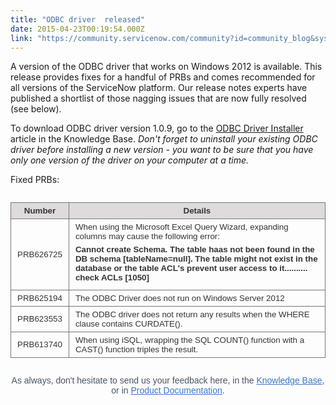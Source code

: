 ```yaml
---
title: "ODBC driver  released"
date: 2015-04-23T00:19:54.000Z
link: "https://community.servicenow.com/community?id=community_blog&sys_id=41bd2aa9dbd0dbc01dcaf3231f961993"
---
```

<p>A version of the ODBC driver that works on Windows 2012 is available. This release provides fixes for a handful of PRBs and comes recommended for all versions of the ServiceNow platform. Our release notes experts have published a shortlist of those nagging issues that are now fully resolved (see below).</p><p></p><p>To download ODBC driver version 1.0.9, go to the <a title="i.service-now.com/kb_view_customer.do?sysparm_article=KB0540707" href="https://hi.service-now.com/kb_view_customer.do?sysparm_article=KB0540707">ODBC Driver Installer</a> article in the Knowledge Base. <em>Don't forget to uninstall your existing ODBC driver before installing a new version - you want to be sure that you have only one version of the driver on your computer at a time.</em></p><p></p><p>Fixed PRBs:</p><table class="standard fixes" style="font-family: Omnes-pro, Arial, Verdana, sans-serif; font-size: 14px; border: 0px solid #777777; color: #333333; margin-top: 2em; margin-bottom: 2em;"><tbody><tr><th style="padding: 5px 10px; border: 1px solid #777777; background-color: #dfdbdc !important;"><span style="font-size: 10pt;">Number</span></th><th style="padding: 5px 10px; border: 1px solid #777777; background-color: #dfdbdc !important;"><span style="font-size: 10pt;">Details</span></th></tr><tr><td style="padding: 5px 10px; border: 1px solid #777777;"><span style="font-size: 10pt;">PRB626725</span></td><td style="padding: 5px 10px; border: 1px solid #777777;"><span style="font-size: 10pt;">When using the Microsoft Excel Query Wizard, expanding columns may cause the following error:</span><p style="margin-top: 0.4em; margin-bottom: 0.5em;"><span style="font-size: 10pt;"><strong>Cannot create Schema. The table haas not been found in the DB schema [tableName=null]. The table might not exist in the database or the table ACL's prevent user access to it.......... check ACLs [1050]</strong></span></p></td></tr><tr><td style="padding: 5px 10px; border: 1px solid #777777;"><span style="font-size: 10pt;">PRB625194</span></td><td style="padding: 5px 10px; border: 1px solid #777777;"><span style="font-size: 10pt;">The ODBC Driver does not run on Windows Server 2012</span></td></tr><tr><td style="padding: 5px 10px; border: 1px solid #777777;"><span style="font-size: 10pt;">PRB623553</span></td><td style="padding: 5px 10px; border: 1px solid #777777;"><span style="font-size: 10pt;">The ODBC driver does not return any results when the WHERE clause contains CURDATE().</span></td></tr><tr><td style="padding: 5px 10px; border: 1px solid #777777;"><span style="font-size: 10pt;">PRB613740</span></td><td style="padding: 5px 10px; border: 1px solid #777777;"><span style="font-size: 10pt;">When using iSQL, wrapping the SQL COUNT() function with a CAST() function triples the result.</span></td></tr></tbody></table><p style="text-align: center;"><span style="color: #485563; font-family: arial;">As always, don't hesitate to send us your feedback here, in the </span><a title="k-external-small" class="jive-link-external-small" href="https://hi.service-now.com/kb_home.do" rel="nofollow" style="font-family: arial; color: #3778c7;" target="_blank">Knowledge Base</a><span style="color: #485563; font-family: arial;">, or in </span><a title="k-external-small" class="jive-link-external-small" href="http://wiki.servicenow.com/index.php?title=Main_Page" rel="nofollow" style="font-family: arial; color: #3778c7;" target="_blank">Product Documentation</a><span style="color: #485563; font-family: arial;">. </span></p>